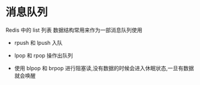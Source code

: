 # 消息队列

Redis 中的 list 列表 数据结构常用来作为一部消息队列使用

- rpush 和 lpush 入队
- lpop 和 rpop 操作出队列

- 使用 blpop 和 brpop  进行阻塞读,没有数据的时候会进入休眠状态,一旦有数据就会唤醒

